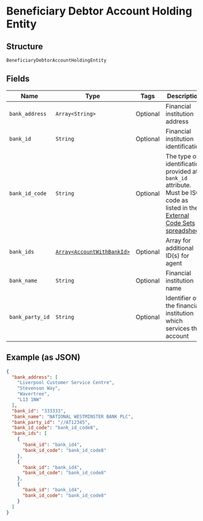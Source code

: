 
# Beneficiary Debtor Account Holding Entity

## Structure

`BeneficiaryDebtorAccountHoldingEntity`

## Fields

| Name | Type | Tags | Description |
|  --- | --- | --- | --- |
| `bank_address` | `Array<String>` | Optional | Financial institution address |
| `bank_id` | `String` | Optional | Financial institution identification |
| `bank_id_code` | `String` | Optional | The type of identification provided at `bank_id` attribute. Must be ISO code as listed in the [External Code Sets spreadsheet](https://www.iso20022.org/external_code_list.page) |
| `bank_ids` | [`Array<AccountWithBankId>`](../../doc/models/account-with-bank-id.md) | Optional | Array for additional ID(s) for agent |
| `bank_name` | `String` | Optional | Financial institution name |
| `bank_party_id` | `String` | Optional | Identifier of the financial institution which services the account |

## Example (as JSON)

```json
{
  "bank_address": [
    "Liverpool Customer Service Centre",
    "Stevenson Way",
    "Wavertree",
    "L13 1NW"
  ],
  "bank_id": "333333",
  "bank_name": "NATIONAL WESTMINSTER BANK PLC",
  "bank_party_id": "//AT12345",
  "bank_id_code": "bank_id_code8",
  "bank_ids": [
    {
      "bank_id": "bank_id4",
      "bank_id_code": "bank_id_code8"
    },
    {
      "bank_id": "bank_id4",
      "bank_id_code": "bank_id_code8"
    },
    {
      "bank_id": "bank_id4",
      "bank_id_code": "bank_id_code8"
    }
  ]
}
```

